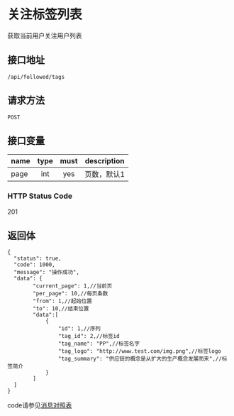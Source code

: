 # 关注标签列表
获取当前用户关注用户列表

## 接口地址

`/api/followed/tags`

## 请求方法

```POST ```

## 接口变量

| name     | type     | must     | description |
|----------|:--------:|:--------:|:--------:|
| page  | int   | yes      | 页数，默认1  |

### HTTP Status Code

201

## 返回体

```json5
{
  "status": true,
  "code": 1000,
  "message": "操作成功",
  "data": {
        "current_page": 1,//当前页
        "per_page": 10,//每页条数
        "from": 1,//起始位置
        "to": 10,//结束位置
        "data":[
            {
                "id": 1,//序列
                "tag_id": 2,//标签id
                "tag_name": "PP",//标签名字
                "tag_logo": "http://www.test.com/img.png",//标签logo
                "tag_summary": "供应链的概念是从扩大的生产概念发展而来",//标签简介
            }
        ]
  ]
}
``` 

code请参见[消息对照表](消息对照表.md)
